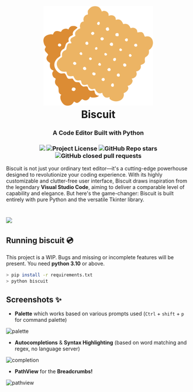 <h1 align="center">
    <img src="./logo.svg" width=300><br>Biscuit
</h1>
<h3 align="center">
    A Code Editor Built with Python
</h3>
<h3 align="center">
  <img src=https://forthebadge.com/images/badges/made-with-python.svg height=28> 
  <img alt="Project License" src="https://img.shields.io/github/license/billyeatcookies/Biscuit?style=for-the-badge"> 
  <img alt="GitHub Repo stars" src="https://img.shields.io/github/stars/billyeatcookies/Biscuit?style=for-the-badge"> 
  <img alt="GitHub closed pull requests" src="https://img.shields.io/github/issues-pr-closed-raw/billyeatcookies/Biscuit?style=for-the-badge">
</h3>
Biscuit is not just your ordinary text editor—it's a cutting-edge powerhouse designed to revolutionize your coding experience. With its highly customizable and clutter-free user interface, Biscuit draws inspiration from the legendary <b>Visual Studio Code</b>, aiming to deliver a comparable level of capability and elegance. But here's the game-changer: Biscuit is built entirely with pure Python and the versatile Tkinter library.
<h1></h1>
<h3>
    <img src=https://github.com/billyeatcookies/Biscuit/assets/70792552/5c75d61d-4cb5-4013-b4a5-9ffa7a15b9fe />
</h3>

## Running biscuit 💿
This project is a WIP. Bugs and missing or incomplete features will be present.
You need **python 3.10** or above. 
```bash
> pip install -r requirements.txt
> python biscuit
```

## Screenshots ✨
- **Palette** which works based on various prompts used 
  (`Ctrl` + `shift` + `p` for command palette)

![palette](https://imgur.com/8gKyeks.jpg)

- **Autocompletions** & **Syntax Highlighting** (based on word matching and regex, no language server)

![completion](https://github.com/billyeatcookies/Biscuit/assets/70792552/08fe5cbf-81d7-4770-8a80-d70821bf96c9)

- **PathView** for the **Breadcrumbs!**

![pathview](https://imgur.com/CztWtni.jpg)
